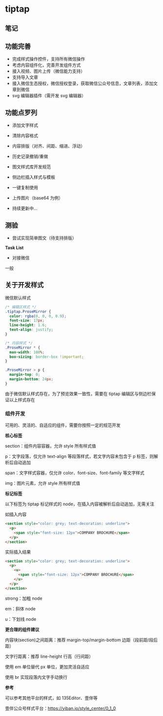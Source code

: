 # tiptap

## 笔记

## 功能完善

- 完成样式操作控件，支持所有微信操作
- 考虑内容组件化，完善开发组件方式
- 接入视频、图片上传（微信能力支持）
- 支持导入文章
- 接入微信生态授权，微信授权登录，获取微信公众号信息，文章列表，添加文章到微信
- svg 编辑器插件（需开发 svg 编辑器）

## 功能点罗列

- 添加文字样式

- 清除内容格式

- 内容排版（对齐、间距、缩进、浮动）

- 历史记录撤销/重做

- 图文样式库开发规范

- 侧边栏插入样式与模板

- 一键复制使用

- 上传图片（base64 为例）

- 持续更新中...

## 测验

- 尝试实现简单图文（待支持排版）

**Task List**

- 对接微信

一般

## 关于开发样式

微信默认样式

```css
/* 编辑区样式 */
.tiptap.ProseMirror {
  color: rgba(0, 0, 0, 0.9);
  font-size: 17px;
  line-height: 1.6;
  text-align: justify;
}

/* 内容样式 */
.ProseMirror * {
  max-width: 100%;
  box-sizing: border-box !important;
}

.ProseMirror > p {
  margin-top: 0;
  margin-bottom: 24px;
}
```

由于微信默认样式存在，为了预览效果一致性，需要在 tiptap 编辑区与侧边栏保证以上样式存在

### 组件开发

可用的、灵活的、自适应的组件，需要你按照一定的规范开发

**核心标签**

section：组件内容容器，允许 style 所有样式值

p：文字段落，仅允许 text-align 等段落样式，若文字内容未包含于 p 标签，则解析后自动追加

span：文字样式容器，仅允许 color、font-size、font-family 等文字样式

img：图片元素，允许 style 所有样式值

**标记标签**

以下标签为 tiptap 标记样式的 node，在插入内容被解析后自动追加，无需关注

如插入内容

```html
<section style="color: grey; text-decoration: underline">
  <p>
    <span style="font-size: 12px">COMPANY BROCHURE</span>
  </p>
</section>
```

实际插入结果

```html
<section style="color: grey; text-decoration: underline">
  <p>
    <u>
      <span style="font-size: 12px">COMPANY BROCHURE</span>
    </u>
  </p>
</section>
```

strong：加粗 node

em：斜体 node

u：下划线 node

**更合理的组件建议**

内容块(section)之间距离：推荐 margin-top/margin-bottom 边距（段前距/段后距）

文字行距离：推荐 line-height 行高（行间距）

使用 em 单位替代 px 单位，更加灵活自适应

使用 br 实现段落内文字手动换行

**参考**

可以参考其他平台的样式，如 135Editor、壹伴等

壹伴公众号样式平台：https://yiban.io/style_center/0_1_0
